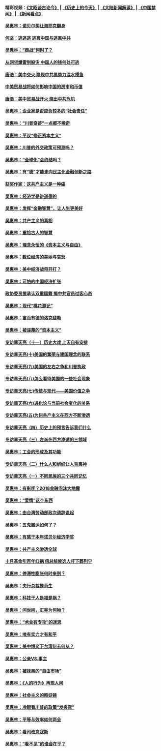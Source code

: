#### 精彩视频：[《文昭谈古论今》](http://45.32.25.56/wenzhao) | [《历史上的今天》](http://45.32.25.56/today-in-history) | [《大陆新闻解读》](http://45.32.25.56/ntdtv-comedy) | [《中国禁闻》](http://45.32.25.56/ntdtv-news) | [《新闻看点》](http://45.32.25.56/news-insight) 

 #### [吴惠林：诺贝尔奖让海耶克翻身](../pages/nsc423/n10890049.md?t=02050631) 

#### [何坚：逃逃逃 逃离中国与逃离中共](../pages/nsc423/n10592891.md?t=02050631) 

#### [吴惠林：“商战”何时了？](../pages/nsc423/n10573558.md?t=02050631) 

#### [从网贷爆雷到股灾 中国人的钱何处可逃](../pages/nsc423/n10572800.md?t=02050631) 

#### [唐浩：美中交火 隐现中共黑势力混水摸鱼](../pages/nsc423/n10544040.md?t=02050631) 

#### [中美贸易战将如何影响中国的房市和币值](../pages/nsc423/n10543697.md?t=02050631) 

#### [唐浩：美中贸易战开火 烧出中共危机](../pages/nsc423/n10540126.md?t=02050631) 

#### [吴惠林：企业家是否应负较多的“社会责任”](../pages/nsc423/n10535022.md?t=02050631) 

#### [吴惠林：“川普奇迹”一点都不稀奇](../pages/nsc423/n10512808.md?t=02050631) 

#### [吴惠林：平议“修正资本主义”](../pages/nsc423/n10495724.md?t=02050631) 

#### [吴惠林：川普的外交政策可预测吗？](../pages/nsc423/n10462387.md?t=02050631) 

#### [吴惠林：“全球化”会终结吗？](../pages/nsc423/n10452838.md?t=02050631) 

#### [吴惠林：有“德”才能走向民主化金融创新之路](../pages/nsc423/n10432292.md?t=02050631) 

#### [获奖作家：这共产主义是一种癌](../pages/nsc423/n10431541.md?t=02050631) 

#### [吴惠林：经济学是讲道德的](../pages/nsc423/n10398014.md?t=02050631) 

#### [吴惠林：发挥“金融智慧”，让人生更美好](../pages/nsc423/n10375019.md?t=02050631) 

#### [吴惠林：共产主义的真相](../pages/nsc423/n10351394.md?t=02050631) 

#### [吴惠林：重拾古人的智慧](../pages/nsc423/n10337691.md?t=02050631) 

#### [吴惠林：理念永恒的《资本主义与自由》](../pages/nsc423/n10316274.md?t=02050631) 

#### [吴惠林：数位经济的美丽与哀愁](../pages/nsc423/n10292946.md?t=02050631) 

#### [吴惠林：美中经济战将开打？](../pages/nsc423/n10258825.md?t=02050631) 

#### [吴惠林：可怕的中国经济扩张](../pages/nsc423/n10219147.md?t=02050631) 

#### [政协委员提承认双重国籍 揭中共官员过客心态](../pages/nsc423/n10208809.md?t=02050631) 

#### [吴惠林：现代“桃花源记”](../pages/nsc423/n10185234.md?t=02050631) 

#### [吴惠林：富而有德的洛克斐勒](../pages/nsc423/n10142264.md?t=02050631) 

#### [吴惠林：被诬蔑的“资本主义”](../pages/nsc423/n10124816.md?t=02050631) 

#### [专访章天亮（十一）历史大戏 上天自有安排](../pages/nsc423/n10094905.md?t=02050631) 

#### [专访章天亮(十)美国的繁荣与建国理念的联系](../pages/nsc423/n10094899.md?t=02050631) 

#### [专访章天亮(九)美国的左右之争和川普执政](../pages/nsc423/n10094889.md?t=02050631) 

#### [专访章天亮(八)怎么看待美国的一些社会现象](../pages/nsc423/n10094857.md?t=02050631) 

#### [专访章天亮(七)传统与现代——美国价值之争](../pages/nsc423/n10093140.md?t=02050631) 

#### [专访章天亮(六)进化论与当前社会变化的关系](../pages/nsc423/n10092036.md?t=02050631) 

#### [专访章天亮(五)为何共产主义在西方不断渗透](../pages/nsc423/n10083620.md?t=02050631) 

#### [专访章天亮（四）历史上的预言告诉我们什么](../pages/nsc423/n10083606.md?t=02050631) 

#### [专访章天亮（三）左派在西方渗透的三领域](../pages/nsc423/n10081115.md?t=02050631) 

#### [吴惠林：工会的形成及其功能](../pages/nsc423/n10080633.md?t=02050631) 

#### [专访章天亮（二）什么人和组织让人背离神](../pages/nsc423/n10076637.md?t=02050631) 

#### [专访章天亮（一）不同民族的三个共同记忆](../pages/nsc423/n10074188.md?t=02050631) 

#### [吴惠林：有影呒？2018金融泡沫大地震](../pages/nsc423/n10040534.md?t=02050631) 

#### [吴惠林：“爱情”这个东西](../pages/nsc423/n10019423.md?t=02050631) 

#### [吴惠林：由台湾劳动部政次请辞说起](../pages/nsc423/n9979679.md?t=02050631) 

#### [吴惠林：五鬼搬运如何了？](../pages/nsc423/n9925338.md?t=02050631) 

#### [吴惠林：有感于本年诺贝尔经济学奖](../pages/nsc423/n9871883.md?t=02050631) 

#### [吴惠林：共产主义渗透全球](../pages/nsc423/n9812748.md?t=02050631) 

#### [十月革命引百年红祸 俄总统候选人吁下葬列宁](../pages/nsc423/n9810182.md?t=02050631) 

#### [吴惠林：停滞性膨胀何时来到？](../pages/nsc423/n9764136.md?t=02050631) 

#### [吴惠林：央行总裁模范生](../pages/nsc423/n9728134.md?t=02050631) 

#### [吴惠林：科技于人是福是祸？](../pages/nsc423/n9672982.md?t=02050631) 

#### [吴惠林：问世间，汇率为何物？](../pages/nsc423/n9621788.md?t=02050631) 

#### [吴惠林：“术业有专攻”的迷思](../pages/nsc423/n9580363.md?t=02050631) 

#### [吴惠林：唯有实力才有和平](../pages/nsc423/n9529599.md?t=02050631) 

#### [吴惠林：美中博奕下台湾何去何从？](../pages/nsc423/n9483598.md?t=02050631) 

#### [吴惠林：公亲VS.事主](../pages/nsc423/n9425637.md?t=02050631) 

#### [吴惠林：被抹黑的“自由市场”](../pages/nsc423/n9351545.md?t=02050631) 

#### [吴惠林：《人的行为》再现人间](../pages/nsc423/n9296339.md?t=02050631) 

#### [吴惠林：社会主义的照妖镜](../pages/nsc423/n9243460.md?t=02050631) 

#### [吴惠林：冷眼看川普的政策“发夹弯”](../pages/nsc423/n9120684.md?t=02050631) 

#### [吴惠林：平等与效率如何两全](../pages/nsc423/n9075430.md?t=02050631) 

#### [吴惠林：看司改念寇斯](../pages/nsc423/n9024915.md?t=02050631) 

#### [吴惠林：“看不见”的谁会在乎？](../pages/nsc423/n8977488.md?t=02050631) 


